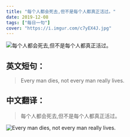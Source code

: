 ```yaml
---
title: "每个人都会死去,但不是每个人都真正活过。"
date: 2019-12-08
tags: ["每日一句"]
cover: "https://i.imgur.com/c7yEX4J.jpg"
---
```


![每个人都会死去,但不是每个人都真正活过。](https://i.imgur.com/m7awUx4.jpg)

## 英文短句：
> Every man dies, not every man really lives. 

<!--more-->

## 中文翻译：
> 每个人都会死去,但不是每个人都真正活过。

![Every man dies, not every man really lives. ](https://i.imgur.com/AodOug0.jpg)

